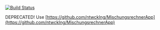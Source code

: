 [![Build Status](https://travis-ci.org/ntwcklng/Mischungsrechner-iOS-App.svg?branch=master)](https://travis-ci.org/ntwcklng/Mischungsrechner-iOS-App)

DEPRECATED! Use [https://github.com/ntwcklng/MischungsrechnerApp](https://github.com/ntwcklng/MischungsrechnerApp)
